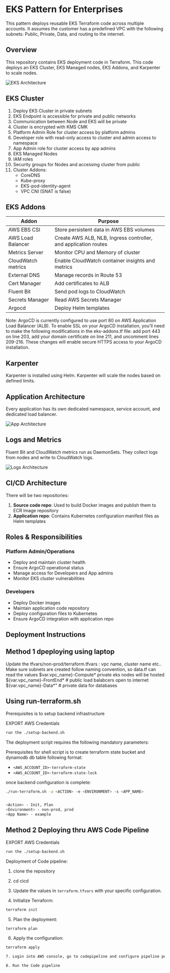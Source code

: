 # EKS Pattern for Enterprises

This pattern deploys reusable EKS Terraform code across multiple accounts. It assumes the customer has a predefined VPC with the following subnets: Public, Private, Data, and routing to the internet.

## Overview

This repository contains EKS deployment code in Terraform. This code deploys an EKS Cluster, EKS Managed nodes, EKS Addons, and Karpenter to scale nodes.

![EKS Architecture](./images/eks-arch.jpg)

## EKS Cluster

1. Deploy EKS Cluster in private subnets
2. EKS Endpoint is accessible for private and public networks
3. Communication between Node and EKS will be private
4. Cluster is encrypted with KMS CMK
5. Platform Admin Role for cluster access by platform admins
6. Developer role with read-only access to cluster and admin access to namespace
7. App Admin role for cluster access by app admins
8. EKS Managed Nodes
9. IAM roles 
10. Security groups for Nodes and accessing cluster from public
11. Cluster Addons:
    - CoreDNS
    - Kube-proxy
    - EKS-pod-identity-agent
    - VPC CNI (SNAT is false)

## EKS Addons

| Addon | Purpose |
|-------|---------|
| AWS EBS CSI | Store persistent data in AWS EBS volumes |
| AWS Load Balancer | Create AWS ALB, NLB, Ingress controller, and application routes |
| Metrics Server | Monitor CPU and Memory of cluster |
| CloudWatch metrics | Enable CloudWatch container insights and metrics |
| External DNS | Manage records in Route 53 |
| Cert Manager | Add certificates to ALB |
| Fluent Bit | Send pod logs to CloudWatch |
| Secrets Manager | Read AWS Secrets Manager |
| Argocd | Deploy Helm templates 

Note: ArgoCD is currently configured to use port 80 on AWS Application Load Balancer (ALB). To enable SSL on your ArgoCD installation, you'll need to make the following modifications in the eks-addons.tf file: add port 443 on line 203, add your domain certificate on line 211, and uncomment lines 209-216. These changes will enable secure HTTPS access to your ArgoCD installation.

## Karpenter

Karpenter is installed using Helm. Karpenter will scale the nodes based on defined limits.

## Application Architecture

Every application has its own dedicated namespace, service account, and dedicated load balancer.

![App Architecture](./images/app-arch.jpg)

## Logs and Metrics

Fluent Bit and CloudWatch metrics run as DaemonSets. They collect logs from nodes and write to CloudWatch logs.

![Logs Architecture](./images/logs-arch.jpg)

## CI/CD Architecture

There will be two repositories:
1. **Source code repo**: Used to build Docker images and publish them to ECR Image repository
2. **Application repo**: Contains Kubernetes configuration manifest files as Helm templates

## Roles & Responsibilities

### Platform Admin/Operations
- Deploy and maintain cluster health
- Ensure ArgoCD operational status
- Manage access for Developers and App admins
- Monitor EKS cluster vulnerabilities

### Developers
- Deploy Docker images
- Maintain application code repository
- Deploy configuration files to Kubernetes
- Ensure ArgoCD integration with application repo

## Deployment Instructions

## Method 1 dpeploying using laptop

Update the tfvars/non-prod/terraform.tfvars : vpc name, cluster name etc..
Make sure subnets are created follow naming convention, so data.tf can read the values
$var.vpc_name}-Compute* private eks nodes will be hosted
${var.vpc_name}-FrontEnd* # public load balabcers open to internet
${var.vpc_name}-Data*" # private data for databases

## Using run-terraform.sh
Prerequisites is to setup backend infrastructure


EXPORT AWS Credentials 

```bash
run the ./setup-backend.sh 
```

The deployment script requires the following mandatory parameters:

Prerequisites for shell script is to create terraform state bucket and dynamodb db table following format:
- `<AWS_ACCOUNT_ID>-terraform-state` 
- `<AWS_ACCOUNT_ID>-terraform-state-lock` 

once backend configuration is complete:

```bash
./run-terraform.sh -a <ACTION> -e <ENVIRONMENT> -s <APP_NAME>


<Action> - Init, Plan
<Environment> - non-prod, prod
<App Name> - example
```

## Method 2 Deploying thru AWS Code Pipeline

EXPORT AWS Credentials 

```bash
run the ./setup-backend.sh 
```

Deployment of Code pipeline:

1. clone the repository
2. cd cicd
3. Update the values in `terraform.tfvars` with your specific configuration.

4. Initialize Terraform:

```bash
terraform init
```

5. Plan the deployment:

```bash
terraform plan
```

6. Apply the configuration:

```bash
terraform apply

7. Login into AWS console, go to codepipeline and configure pipeline point to the code repository

8. Run the Code pipeline